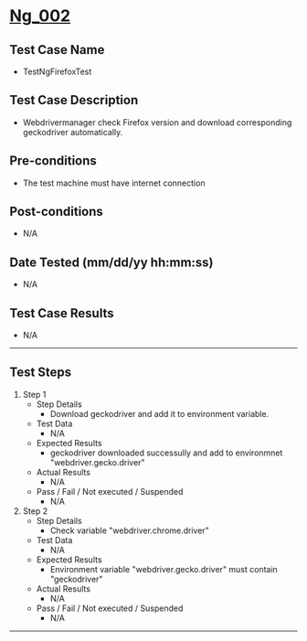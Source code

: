 # [Ng_002](https://github.com/bonigarcia/webdrivermanager-examples/tree/master/src/test/java/io/github/bonigarcia/wdm/test/ng/TestNgFirefoxTest.java)
## Test Case Name
* TestNgFirefoxTest
## Test Case Description
* Webdrivermanager check Firefox version and download corresponding geckodriver automatically.
## Pre-conditions
* The test machine must have internet connection
## Post-conditions
* N/A
## Date Tested (mm/dd/yy hh:mm:ss)
* N/A
## Test Case Results
* N/A
---
## Test Steps
1. Step 1
	* Step Details
		* Download geckodriver and add it to environment variable.
	* Test Data
		* N/A
	* Expected Results
		* geckodriver downloaded successully and add to environmnet "webdriver.gecko.driver"
	* Actual Results
		* N/A
	* Pass / Fail / Not executed / Suspended
		* N/A
2. Step 2
	* Step Details
		* Check variable "webdriver.chrome.driver"
	* Test Data
		* N/A
	* Expected Results
		* Environment variable "webdriver.gecko.driver" must contain "geckodriver"
	* Actual Results
		* N/A
	* Pass / Fail / Not executed / Suspended
		* N/A
---
